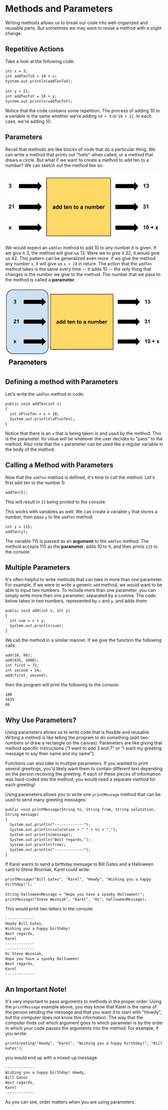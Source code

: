 # Methods and Parameters

Writing methods allows us to break our code into well-organized and reusable parts. But sometimes we may want to reuse a method with a slight change.

## Repetitive Actions
Take a look at the following code:

```
int x = 3;
int addTenToX = 10 + x;
System.out.println(addTenToX);

int y = 21;
int addTenToY = 10 + y;
System.out.println(addTenToY);
```

Notice that the code contains some repetition. The process of adding 10 to a variable is the same whether we're
adding `10 + 3` or `10 + 21`. In each case, we're adding 10.

## Parameters
Recall that methods are like blocks of code that do a particular thing. We can write a method that prints out
"hello" when called, or a method that draws a circle. But what if we want to create a method to add ten
to a number? We can sketch out the method like so:

![addTen method](../static/methods/parameters_addTen.png "addTen method")

We would expect an `addTen` method to add 10 to any number it is given. If we give it 3, the method will give us 13.
Were we to give it 32, it would give us 42. This pattern can be generalized even more: if we give the method
any number `x`, it will give us `x + 10` in return. The action that the `addTen` method takes is the same every time
-- it adds 10 -- the only thing that changes is the number we give to the method. The number that we pass
to the method is called a **parameter**.

![addTen method](../static/methods/parameters_addTen_with_params.png "addTen method")

## Defining a method with Parameters
Let's write the `addTen` method in code:

```
public void addTen(int x)
{
  int xPlusTen = x + 10;
  System.out.println(xPlusTen);
}
```
Notice that there is an `x` that is being taken in and used by the method. This is the parameter. Its value will 
be whatever the user decides to "pass" to the method. Also note that the `x` parameter can be used like a
regular variable in the body of the method.

## Calling a Method with Parameters
Now that the `addTen` method is defined, it's time to call the method. Let's first add ten to the number 5:

```
addTen(5);
```
This will result in `15` being printed to the console.

This works with variables as well. We can create a variable `y` that stores a number, then pass `y` to the 
`addTen` method:

```
int y = 115;
addTen(y);
```

The variable 115 is passed as an **argument** to the `addTen` method. The method accepts 115 as the **parameter**, adds 10 to it, and then prints `125` to the console.

## Multiple Parameters
It's often helpful to write methods that can take in more than one parameter. For example, if we were to write
a generic `add` method, we would want to be able to input two numbers. To include more than one parameter, you
can simply write more than one parameter, separated by a comma. The code below takes in two numbers, represented
by `x` and `y`, and adds them:

```
public void add(int x, int y)
{
  int sum = x + y;
  System.out.println(sum);
}
```
We call the method in a similar manner. If we give the function the following calls:
```
add(10, 90);
add(635, 1000);
int first = 72;
int second = 14;
add(first, second);
```
then the program will print the following to the console:
```
100
1635
86
```

## Why Use Parameters?
Using parameters allows us to write code that is flexible and reusable. Writing a method is like telling the
program to do something (add two numbers or draw a rectangle on the canvas). Parameters are like giving that
method specific instructions ("I want to add 3 and 7" or "I want my greeting message to say their name and my name").

Functions can also take in multiple parameters. If you wanted to print several greetings, you'd likely want them
to contain different text depending on the person receiving the greeting. If each of these pieces of information was hard-coded into the method, you would need a separate method for each greeting!

Using parameters allows you to write one `printMessage` method that can be used to send many greeting messages:

```
public void printMessage(String to, String from, String salutation, String message)
{
  System.out.println("-------------");
  System.out.println(salutation + " " + to + ",");
  System.out.println(message);
  System.out.println("Best regards,");
  System.out.println(from);
  System.out.println("-------------");
}
```
If Karel wants to send a birthday message to Bill Gates and a Halloween card to Steve Wozniak, Karel could write:

```
printMessage("Bill Gates", "Karel", "Howdy", "Wishing you a happy birthday!");

String halloweenMessage = "Hope you have a spooky Halloween!";
printMessage("Steve Wozniak", "Karel", "Hi", halloweenMessage);

```

This would print two letters to the console:

```
-------------
Howdy Bill Gates,
Wishing you a happy birthday!
Best regards,
Karel
-------------
-------------
Hi Steve Wozniak,
Hope you have a spooky Halloween!
Best regards,
Karel
-------------
```

## An Important Note!
It's very important to pass arguments to methods in the proper order. Using the `printMessage` example above, you
may know that Karel is the name of the person sending the message and that you want it to start with "Howdy", but the computer does not know this information. The way that the computer finds out which argument goes to which parameter is by the order in which your code passes the arguments into the method. For example, if you wrote:

```
printGreeting("Howdy", "Karel", "Wishing you a happy birthday!", "Bill Gates");
```

you would end up with a mixed-up message:

```
-------------
Wishing you a happy birthday! Howdy,
Bill Gates
Best regards,
Karel
-------------
```

As you can see, order matters when you are using parameters.
